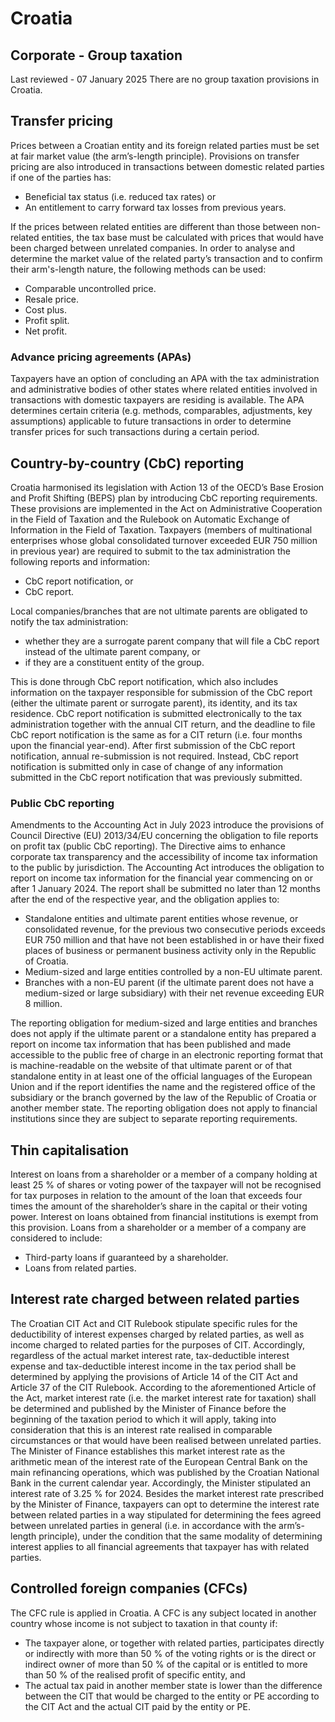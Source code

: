 # Croatia
## Corporate - Group taxation
Last reviewed - 07 January 2025
There are no group taxation provisions in Croatia.
## Transfer pricing
Prices between a Croatian entity and its foreign related parties must be set at fair market value (the arm’s-length principle). Provisions on transfer pricing are also introduced in transactions between domestic related parties if one of the parties has:
  * Beneficial tax status (i.e. reduced tax rates) or
  * An entitlement to carry forward tax losses from previous years.


If the prices between related entities are different than those between non-related entities, the tax base must be calculated with prices that would have been charged between unrelated companies. In order to analyse and determine the market value of the related party’s transaction and to confirm their arm's-length nature, the following methods can be used:
  * Comparable uncontrolled price.
  * Resale price.
  * Cost plus.
  * Profit split.
  * Net profit.


### Advance pricing agreements (APAs)
Taxpayers have an option of concluding an APA with the tax administration and administrative bodies of other states where related entities involved in transactions with domestic taxpayers are residing is available. The APA determines certain criteria (e.g. methods, comparables, adjustments, key assumptions) applicable to future transactions in order to determine transfer prices for such transactions during a certain period.
## Country-by-country (CbC) reporting
Croatia harmonised its legislation with Action 13 of the OECD’s Base Erosion and Profit Shifting (BEPS) plan by introducing CbC reporting requirements. These provisions are implemented in the Act on Administrative Cooperation in the Field of Taxation and the Rulebook on Automatic Exchange of Information in the Field of Taxation. Taxpayers (members of multinational enterprises whose global consolidated turnover exceeded EUR 750 million in previous year) are required to submit to the tax administration the following reports and information:
  * CbC report notification, or
  * CbC report.


Local companies/branches that are not ultimate parents are obligated to notify the tax administration:
  * whether they are a surrogate parent company that will file a CbC report instead of the ultimate parent company, or
  * if they are a constituent entity of the group.


This is done through CbC report notification, which also includes information on the taxpayer responsible for submission of the CbC report (either the ultimate parent or surrogate parent), its identity, and its tax residence.
CbC report notification is submitted electronically to the tax administration together with the annual CIT return, and the deadline to file CbC report notification is the same as for a CIT return (i.e. four months upon the financial year-end). After first submission of the CbC report notification, annual re-submission is not required. Instead, CbC report notification is submitted only in case of change of any information submitted in the CbC report notification that was previously submitted.
### Public CbC reporting
Amendments to the Accounting Act in July 2023 introduce the provisions of Council Directive (EU) 2013/34/EU concerning the obligation to file reports on profit tax (public CbC reporting). The Directive aims to enhance corporate tax transparency and the accessibility of income tax information to the public by jurisdiction.
The Accounting Act introduces the obligation to report on income tax information for the financial year commencing on or after 1 January 2024. The report shall be submitted no later than 12 months after the end of the respective year, and the obligation applies to:
  * Standalone entities and ultimate parent entities whose revenue, or consolidated revenue, for the previous two consecutive periods exceeds EUR 750 million and that have not been established in or have their fixed places of business or permanent business activity only in the Republic of Croatia.
  * Medium-sized and large entities controlled by a non-EU ultimate parent.
  * Branches with a non-EU parent (if the ultimate parent does not have a medium-sized or large subsidiary) with their net revenue exceeding EUR 8 million.


The reporting obligation for medium-sized and large entities and branches does not apply if the ultimate parent or a standalone entity has prepared a report on income tax information that has been published and made accessible to the public free of charge in an electronic reporting format that is machine-readable on the website of that ultimate parent or of that standalone entity in at least one of the official languages of the European Union and if the report identifies the name and the registered office of the subsidiary or the branch governed by the law of the Republic of Croatia or another member state.
The reporting obligation does not apply to financial institutions since they are subject to separate reporting requirements.
## Thin capitalisation
Interest on loans from a shareholder or a member of a company holding at least 25 % of shares or voting power of the taxpayer will not be recognised for tax purposes in relation to the amount of the loan that exceeds four times the amount of the shareholder’s share in the capital or their voting power. Interest on loans obtained from financial institutions is exempt from this provision. Loans from a shareholder or a member of a company are considered to include:
  * Third-party loans if guaranteed by a shareholder.
  * Loans from related parties.


## Interest rate charged between related parties
The Croatian CIT Act and CIT Rulebook stipulate specific rules for the deductibility of interest expenses charged by related parties, as well as income charged to related parties for the purposes of CIT. Accordingly, regardless of the actual market interest rate, tax-deductible interest expense and tax-deductible interest income in the tax period shall be determined by applying the provisions of Article 14 of the CIT Act and Article 37 of the CIT Rulebook.
According to the aforementioned Article of the Act, market interest rate (i.e. the market interest rate for taxation) shall be determined and published by the Minister of Finance before the beginning of the taxation period to which it will apply, taking into consideration that this is an interest rate realised in comparable circumstances or that would have been realised between unrelated parties. The Minister of Finance establishes this market interest rate as the arithmetic mean of the interest rate of the European Central Bank on the main refinancing operations, which was published by the Croatian National Bank in the current calendar year. Accordingly, the Minister stipulated an interest rate of 3.25 % for 2024.
Besides the market interest rate prescribed by the Minister of Finance, taxpayers can opt to determine the interest rate between related parties in a way stipulated for determining the fees agreed between unrelated parties in general (i.e. in accordance with the arm’s-length principle), under the condition that the same modality of determining interest applies to all financial agreements that taxpayer has with related parties.
## Controlled foreign companies (CFCs)
The CFC rule is applied in Croatia. A CFC is any subject located in another country whose income is not subject to taxation in that county if:
  * The taxpayer alone, or together with related parties, participates directly or indirectly with more than 50 % of the voting rights or is the direct or indirect owner of more than 50 % of the capital or is entitled to more than 50 % of the realised profit of specific entity, and
  * The actual tax paid in another member state is lower than the difference between the CIT that would be charged to the entity or PE according to the CIT Act and the actual CIT paid by the entity or PE.


